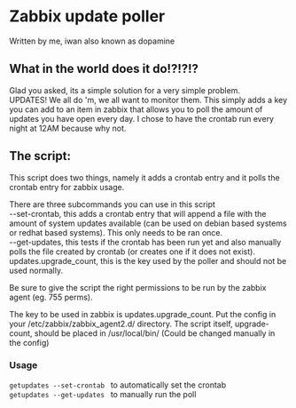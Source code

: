 # Zabbix update poller
Written by me, iwan also known as dopamine

## What in the world does it do!?!?!?
Glad you asked, its a simple solution for a very simple problem.\
UPDATES! We all do 'm, we all want to monitor them. This simply adds a key you can add to an item in zabbix that allows you to poll the amount of updates you have open every day. I chose to have the crontab run every night at 12AM because why not.  

## The script:
This script does two things, namely it adds a crontab entry and  it polls the crontab entry for zabbix usage.

There are three subcommands you can use in this script\
--set-crontab, this adds a crontab entry that will append a file with the amount of system updates available (can be used on debian based systems or redhat based systems). This only needs to be ran once.\
--get-updates, this tests if the crontab has been run yet and also manually polls the file created by crontab (or creates one if it does not exist).\
updates.upgrade_count, this is the key used by the poller and should not be used normally.

Be sure to give the script the right permissions to be run by the zabbix agent (eg. 755 perms).

The key to be used in zabbix is updates.upgrade_count. Put the config in your /etc/zabbix/zabbix_agent2.d/ directory. The script itself, upgrade-count, should be placed in /usr/local/bin/ (Could be changed manually in the config)

### Usage
<code>getupdates --set-crontab </code> to automatically set the crontab\
<code>getupdates --get-updates </code> to manually run the poll

